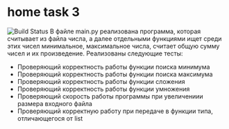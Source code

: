 # home task 3
![Build Status](https://github.com/idmarenovskya/Home_Task_3/actions/workflows/checks.yml/badge.svg?branch=main)
В файле main.py реализована программа, которая считывает из файла числа, а далее отдельными функциями ищет среди этих чисел минимальное, максимальное числа, считает общую сумму чисел и их произведение. 
Реализованы следующие тесты: 
+ Проверяющий корректность работы функции поиска минимума
+ Проверяющий корректность работы функции поиска максимума
+ Проверяющий корректность работы функции сложения
+ Проверяющий корректность работы функции умножения
+ Проверяющий скорость работы программы при увеличениии размера входного файла
+ Проверяющий корректную работу при передаче в функции типа, отличающегося от list

